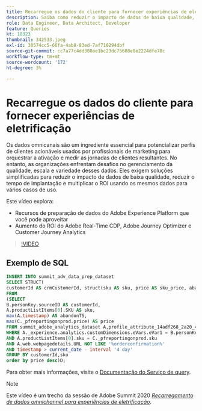 ```yaml
---
title: Recarregue os dados do cliente para fornecer experiências de eletrificação
description: Saiba como reduzir o impacto de dados de baixa qualidade, reduzir o tempo de implantação e multiplicar o ROI usando os mesmos dados para vários casos de uso.
role: Data Engineer, Data Architect, Developer
feature: Queries
kt: 10323
thumbnail: 342533.jpeg
exl-id: 30574cc5-66fa-4ab8-83ed-7af710294dbf
source-git-commit: cc7a77c4dd380ae1bc23dc75608e8e2224dfe78c
workflow-type: tm+mt
source-wordcount: '172'
ht-degree: 3%

---
```


# Recarregue os dados do cliente para fornecer experiências de eletrificação

Os dados omnicanais são um ingrediente essencial para potencializar perfis de clientes acionáveis usados por profissionais de marketing para orquestrar a ativação e medir as jornadas de clientes resultantes. No entanto, as organizações enfrentam desafios no gerenciamento da qualidade, escala e variedade desses dados. Eles exigem soluções simplificadas para reduzir o impacto de dados de baixa qualidade, reduzir o tempo de implantação e multiplicar o ROI usando os mesmos dados para vários casos de uso.

Este vídeo explora:

* Recursos de preparação de dados do Adobe Experience Platform que você pode aproveitar
* Aumento do ROI do Adobe Real-Time CDP, Adobe Journey Optimizer e Customer Journey Analytics

>[!VIDEO](https://video.tv.adobe.com/v/342533?quality=12&learn=on)

## Exemplo de SQL

```sql
INSERT INTO summit_adv_data_prep_dataset
SELECT STRUCT(
customerId AS crmCustomerId, struct(sku AS sku, price AS sku_price, abandonTS AS abandonTS) AS abandonBrowse) AS _pfreportingonprod
FROM
(SELECT
B.personKey.sourceID AS customerId,
A.productListItems[0].SKU AS sku,
max(A.timestamp) AS abandonTS,
max(C._pfreportingonprod.price) AS price
FROM summit_adobe_analytics_dataset A,profile_attribute_14adf268_2a20_4dee_bee6_a6b0e34616a9 B,summit_product_dataset C
WHERE A._experience.analytics.customDimensions.eVars.eVar1 = B.personKey.sourceID
AND A.productListItems[0].sku = C._pfreportingonprod.sku
AND A.web.webpagedetails.URL NOT LIKE '%orderconfirmation%'
AND timestamp > current_date - interval '4 day'
GROUP BY customerId,sku
order by price desc)D;
```

Para obter mais informações, visite o [Documentação do Serviço de query](https://experienceleague.adobe.com/docs/experience-platform/query/home.html?lang=pt-BR).

>[!NOTE]
>
>Este vídeo é um trecho da sessão de Adobe Summit 2020 *[Recarregamento de dados omnichannel para experiências de eletrificação](https://business.adobe.com/summit/2022/sessions/recharging-omnichannel-data-for-electrifying-exper-s409.html)*.
